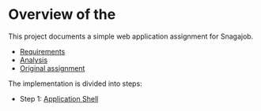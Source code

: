 
# Overview of the

This project documents a simple web application assignment for Snagajob.

- [Requirements](requirements.md)
- [Analysis](analysis.md)
- [Original assignment](web-code-assignement.md) 

The implementation is divided into steps:

- Step 1: [Application Shell](docs/step-01/index.md)

